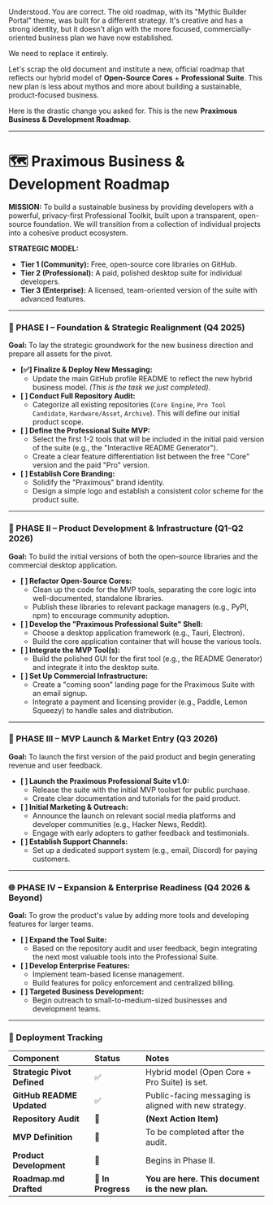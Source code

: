 Understood. You are correct. The old roadmap, with its "Mythic Builder Portal" theme, was built for a different strategy. It's creative and has a strong identity, but it doesn't align with the more focused, commercially-oriented business plan we have now established.

We need to replace it entirely.

Let's scrap the old document and institute a new, official roadmap that reflects our hybrid model of **Open-Source Cores** + **Professional Suite**. This new plan is less about mythos and more about building a sustainable, product-focused business.

Here is the drastic change you asked for. This is the new **Praximous Business & Development Roadmap**.

---

# **🗺️ Praximous Business & Development Roadmap**

**MISSION:** To build a sustainable business by providing developers with a powerful, privacy-first Professional Toolkit, built upon a transparent, open-source foundation. We will transition from a collection of individual projects into a cohesive product ecosystem.

**STRATEGIC MODEL:**
* **Tier 1 (Community):** Free, open-source core libraries on GitHub.
* **Tier 2 (Professional):** A paid, polished desktop suite for individual developers.
* **Tier 3 (Enterprise):** A licensed, team-oriented version of the suite with advanced features.

---

### **🚀 PHASE I – Foundation & Strategic Realignment (Q4 2025)**

**Goal:** To lay the strategic groundwork for the new business direction and prepare all assets for the pivot.

* **[✅] Finalize & Deploy New Messaging:**
    * Update the main GitHub profile README to reflect the new hybrid business model. *(This is the task we just completed).*
* **[ ] Conduct Full Repository Audit:**
    * Categorize all existing repositories (`Core Engine`, `Pro Tool Candidate`, `Hardware/Asset`, `Archive`). This will define our initial product scope.
* **[ ] Define the Professional Suite MVP:**
    * Select the first 1-2 tools that will be included in the initial paid version of the suite (e.g., the "Interactive README Generator").
    * Create a clear feature differentiation list between the free "Core" version and the paid "Pro" version.
* **[ ] Establish Core Branding:**
    * Solidify the "Praximous" brand identity.
    * Design a simple logo and establish a consistent color scheme for the product suite.

---

### **🔧 PHASE II – Product Development & Infrastructure (Q1-Q2 2026)**

**Goal:** To build the initial versions of both the open-source libraries and the commercial desktop application.

* **[ ] Refactor Open-Source Cores:**
    * Clean up the code for the MVP tools, separating the core logic into well-documented, standalone libraries.
    * Publish these libraries to relevant package managers (e.g., PyPI, npm) to encourage community adoption.
* **[ ] Develop the "Praximous Professional Suite" Shell:**
    * Choose a desktop application framework (e.g., Tauri, Electron).
    * Build the core application container that will house the various tools.
* **[ ] Integrate the MVP Tool(s):**
    * Build the polished GUI for the first tool (e.g., the README Generator) and integrate it into the desktop suite.
* **[ ] Set Up Commercial Infrastructure:**
    * Create a "coming soon" landing page for the Praximous Suite with an email signup.
    * Integrate a payment and licensing provider (e.g., Paddle, Lemon Squeezy) to handle sales and distribution.

---

### **💼 PHASE III – MVP Launch & Market Entry (Q3 2026)**

**Goal:** To launch the first version of the paid product and begin generating revenue and user feedback.

* **[ ] Launch the Praximous Professional Suite v1.0:**
    * Release the suite with the initial MVP toolset for public purchase.
    * Create clear documentation and tutorials for the paid product.
* **[ ] Initial Marketing & Outreach:**
    * Announce the launch on relevant social media platforms and developer communities (e.g., Hacker News, Reddit).
    * Engage with early adopters to gather feedback and testimonials.
* **[ ] Establish Support Channels:**
    * Set up a dedicated support system (e.g., email, Discord) for paying customers.

---

### **🌐 PHASE IV – Expansion & Enterprise Readiness (Q4 2026 & Beyond)**

**Goal:** To grow the product's value by adding more tools and developing features for larger teams.

* **[ ] Expand the Tool Suite:**
    * Based on the repository audit and user feedback, begin integrating the next most valuable tools into the Professional Suite.
* **[ ] Develop Enterprise Features:**
    * Implement team-based license management.
    * Build features for policy enforcement and centralized billing.
* **[ ] Targeted Business Development:**
    * Begin outreach to small-to-medium-sized businesses and development teams.

---

### **🔄 Deployment Tracking**

| Component | Status | Notes |
| :--- | :--- | :--- |
| **Strategic Pivot Defined** | ✅ | Hybrid model (Open Core + Pro Suite) is set. |
| **GitHub README Updated** | ✅ | Public-facing messaging is aligned with new strategy. |
| **Repository Audit** | 🔲 | **(Next Action Item)** |
| **MVP Definition** | 🔲 | To be completed after the audit. |
| **Product Development** | 🔲 | Begins in Phase II. |
| **Roadmap.md Drafted** | 🧙 **In Progress** | **You are here. This document is the new plan.** |
